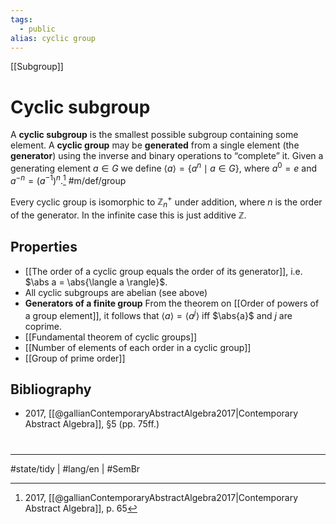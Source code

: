 ```yaml
---
tags:
  - public
alias: cyclic group
---
```

[[Subgroup]]
# Cyclic subgroup

A **cyclic subgroup** is the smallest possible subgroup containing some element.
A **cyclic group** may be **generated** from a single element (the **generator**) using the inverse and binary operations to “complete” it.
Given a generating element $a \in G$ we define $\langle a \rangle = \{ a^n \mid a \in G \}$,
where $a^0 = e$ and $a^{-n} = (a^{-1})^n$.[^gallian] #m/def/group 

[^gallian]: 2017, [[@gallianContemporaryAbstractAlgebra2017|Contemporary Abstract Algebra]], p. 65

Every cyclic group is isomorphic to $\mathbb{Z}_{n}^+$ under addition, where $n$ is the order of the generator. 
In the infinite case this is just additive $\mathbb{Z}$.

## Properties

- [[The order of a cyclic group equals the order of its generator]], i.e. $\abs a = \abs{\langle a \rangle}$.
- All cyclic subgroups are abelian (see above)
- **Generators of a finite group** From the theorem on [[Order of powers of a group element]],
  it follows that $\langle a \rangle = \langle a^j \rangle$ iff $\abs{a}$ and $j$ are coprime.
- [[Fundamental theorem of cyclic groups]]
- [[Number of elements of each order in a cyclic group]]
- [[Group of prime order]]
## Bibliography
- 2017, [[@gallianContemporaryAbstractAlgebra2017|Contemporary Abstract Algebra]], §5 (pp. 75ff.)

#
---
#state/tidy | #lang/en | #SemBr 